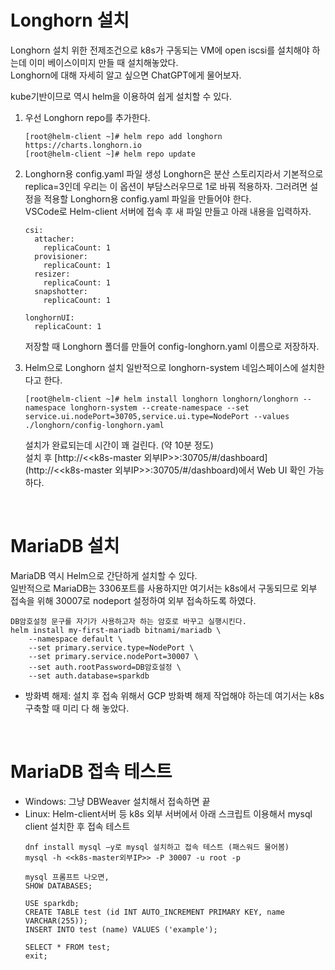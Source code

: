 # Longhorn 설치
Longhorn 설치 위한 전제조건으로 k8s가 구동되는 VM에 open iscsi를 설치해야 하는데 이미 베이스이미지 만들 때 설치해놓았다.<br>
Longhorn에 대해 자세히 알고 싶으면 ChatGPT에게 물어보자.

kube기반이므로 역시 helm을 이용하여 쉽게 설치할 수 있다.
1) 우선 Longhorn repo를 추가한다.
    ```shell
    [root@helm-client ~]# helm repo add longhorn https://charts.longhorn.io
    [root@helm-client ~]# helm repo update
    ```

3) Longhorn용 config.yaml 파일 생성
    Longhorn은 분산 스토리지라서 기본적으로 replica=3인데 우리는 이 옵션이 부담스러우므로 1로 바꿔 적용하자.
    그러려면 설정을 적용할 Longhorn용 config.yaml 파일을 만들어야 한다.<br>
    VSCode로 Helm-client 서버에 접속 후 새 파일 만들고 아래 내용을 입력하자.
    ```shell
    csi:
      attacher:
        replicaCount: 1
      provisioner:
        replicaCount: 1
      resizer:
        replicaCount: 1
      snapshotter:
        replicaCount: 1
    
    longhornUI:
      replicaCount: 1
    ```
    저장할 때 Longhorn 폴더를 만들어 config-longhorn.yaml 이름으로 저장하자.

4) Helm으로 Longhorn 설치
   일반적으로 longhorn-system 네임스페이스에 설치한다고 한다.
   ```shell
   [root@helm-client ~]# helm install longhorn longhorn/longhorn --namespace longhorn-system --create-namespace --set service.ui.nodePort=30705,service.ui.type=NodePort --values ./longhorn/config-longhorn.yaml
   ```
    설치가 완료되는데 시간이 꽤 걸린다. (약 10분 정도)<br>
    설치 후 [http://<<k8s-master 외부IP>>:30705/#/dashboard](http://<<k8s-master 외부IP>>:30705/#/dashboard)에서 Web UI 확인 가능하다.

<br>

# MariaDB 설치
MariaDB 역시 Helm으로 간단하게 설치할 수 있다. <br>
일반적으로 MariaDB는 3306포트를 사용하지만 여기서는 k8s에서 구동되므로 외부 접속을 위해 30007로 nodeport 설정하여 외부 접속하도록 하였다.<br>

```shell
DB암호설정 문구를 자기가 사용하고자 하는 암호로 바꾸고 실행시킨다.
helm install my-first-mariadb bitnami/mariadb \
    --namespace default \
    --set primary.service.type=NodePort \
    --set primary.service.nodePort=30007 \
    --set auth.rootPassword=DB암호설정 \
    --set auth.database=sparkdb
```
- 방화벽 해제: 설치 후 접속 위해서 GCP 방화벽 해제 작업해야 하는데 여기서는 k8s 구축할 때 미리 다 해 놓았다.

<br>

# MariaDB 접속 테스트
  - Windows: 그냥 DBWeaver 설치해서 접속하면 끝
  - Linux: Helm-client서버 등 k8s 외부 서버에서 아래 스크립트 이용해서 mysql client 설치한 후 접속 테스트
    ```shell
    dnf install mysql –y로 mysql 설치하고 접속 테스트 (패스워드 물어봄)
    mysql -h <<k8s-master외부IP>> -P 30007 -u root -p
    
    mysql 프롬프트 나오면,
    SHOW DATABASES;
    
    USE sparkdb;
    CREATE TABLE test (id INT AUTO_INCREMENT PRIMARY KEY, name VARCHAR(255));
    INSERT INTO test (name) VALUES ('example');
    
    SELECT * FROM test;
    exit;
    ```

